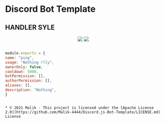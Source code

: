# Discord Bot Template


## HANDLER SYLE

<p align="center">
  <a href="//github.com/Malik-4444/Discord.js-Bot-Template/"><img src="https://img.shields.io/github/downloads/Malik-4444/Discord.js-Bot-Template/total"></a>
  <a href="//github.com/Malik-4444/Discord.js-Bot-Template/LICENSE.md"><img src="https://img.shields.io/github/license/Malik-4444/Discord.js-Bot-Template"></a>
</p>


```js

module.exports = {
name: "ping",
usage: "Nothing rlly",
ownerOnly: false, 
cooldown: 5000,
botPermission: [],
authorPermission: [],
aliases: [],
description: "Nothing",
}

```

```

* ©️ 2021 Malik - This project is licensed under the [Apache License 2.0](https://github.com/Malik-4444/Discord.js-Bot-Template/LICENSE.md) License

```
